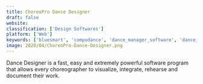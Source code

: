 ```yaml
---
title: ChoreoPro Dance Designer
draft: false 
website: 
classification: ['Design Softwares']
platform: ['Web']
keywords: ['bluesmart', 'compudance', 'dance_manager_software', 'dance_studio_management', 'danceone', 'dancestudio-pro', 'medaltest_organiser', 'studio_manager', 'studio_pulse', 'studioman', 'yourvirtuoso', 'iclasspro']
image: 2020/04/ChoreoPro-Dance-Designer.png
---
```

Dance Designer is a fast, easy and extremely powerful software program that allows every choreographer to visualize, integrate, rehearse and document their work.